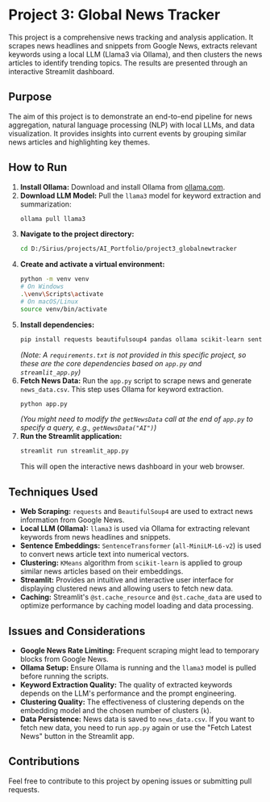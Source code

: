 # Project 3: Global News Tracker

This project is a comprehensive news tracking and analysis application. It scrapes news headlines and snippets from Google News, extracts relevant keywords using a local LLM (Llama3 via Ollama), and then clusters the news articles to identify trending topics. The results are presented through an interactive Streamlit dashboard.

## Purpose

The aim of this project is to demonstrate an end-to-end pipeline for news aggregation, natural language processing (NLP) with local LLMs, and data visualization. It provides insights into current events by grouping similar news articles and highlighting key themes.

## How to Run

1.  **Install Ollama:**
    Download and install Ollama from [ollama.com](https://ollama.com/).
2.  **Download LLM Model:**
    Pull the `llama3` model for keyword extraction and summarization:
    ```bash
    ollama pull llama3
    ```
3.  **Navigate to the project directory:**
    ```bash
    cd D:/Sirius/projects/AI_Portfolio/project3_globalnewtracker
    ```
4.  **Create and activate a virtual environment:**
    ```bash
    python -m venv venv
    # On Windows
    .\venv\Scripts\activate
    # On macOS/Linux
    source venv/bin/activate
    ```
5.  **Install dependencies:**
    ```bash
    pip install requests beautifulsoup4 pandas ollama scikit-learn sentence-transformers streamlit
    ```
    *(Note: A `requirements.txt` is not provided in this specific project, so these are the core dependencies based on `app.py` and `streamlit_app.py`)*
6.  **Fetch News Data:**
    Run the `app.py` script to scrape news and generate `news_data.csv`. This step uses Ollama for keyword extraction.
    ```bash
    python app.py
    ```
    *(You might need to modify the `getNewsData` call at the end of `app.py` to specify a query, e.g., `getNewsData("AI")`)*
7.  **Run the Streamlit application:**
    ```bash
    streamlit run streamlit_app.py
    ```
    This will open the interactive news dashboard in your web browser.

## Techniques Used

*   **Web Scraping:** `requests` and `BeautifulSoup4` are used to extract news information from Google News.
*   **Local LLM (Ollama):** `llama3` is used via Ollama for extracting relevant keywords from news headlines and snippets.
*   **Sentence Embeddings:** `SentenceTransformer` (`all-MiniLM-L6-v2`) is used to convert news article text into numerical vectors.
*   **Clustering:** `KMeans` algorithm from `scikit-learn` is applied to group similar news articles based on their embeddings.
*   **Streamlit:** Provides an intuitive and interactive user interface for displaying clustered news and allowing users to fetch new data.
*   **Caching:** Streamlit's `@st.cache_resource` and `@st.cache_data` are used to optimize performance by caching model loading and data processing.

## Issues and Considerations

*   **Google News Rate Limiting:** Frequent scraping might lead to temporary blocks from Google News.
*   **Ollama Setup:** Ensure Ollama is running and the `llama3` model is pulled before running the scripts.
*   **Keyword Extraction Quality:** The quality of extracted keywords depends on the LLM's performance and the prompt engineering.
*   **Clustering Quality:** The effectiveness of clustering depends on the embedding model and the chosen number of clusters (`k`).
*   **Data Persistence:** News data is saved to `news_data.csv`. If you want to fetch new data, you need to run `app.py` again or use the "Fetch Latest News" button in the Streamlit app.

## Contributions

Feel free to contribute to this project by opening issues or submitting pull requests.
